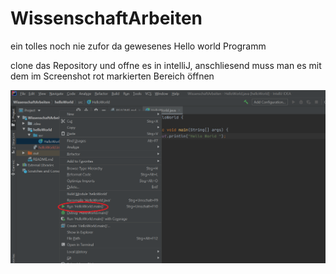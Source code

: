 # WissenschaftArbeiten

ein tolles noch nie zufor da gewesenes Hello world Programm

clone das Repository und offne es in intelliJ, anschliesend muss man es mit dem im Screenshot rot markierten Bereich öffnen

![start](https://github.com/MaximilianHuber/WissenschaftArbeiten/blob/main/WisArbeiten.png?raw=true)

